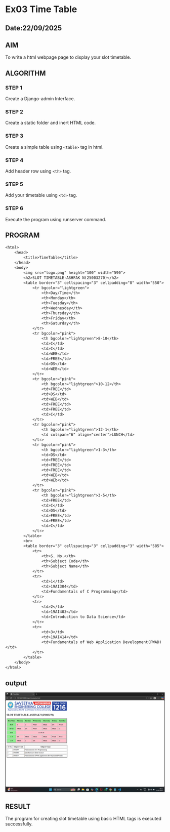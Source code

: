 # Ex03 Time Table
## Date:22/09/2025

## AIM
To write a html webpage page to display your slot timetable.

## ALGORITHM
### STEP 1
Create a Django-admin Interface.

### STEP 2
Create a static folder and inert HTML code.

### STEP 3
Create a simple table using ```<table>``` tag in html.

### STEP 4
Add header row using ```<th>``` tag.

### STEP 5
Add your timetable using ```<td>``` tag.

### STEP 6
Execute the program using runserver command.

## PROGRAM
```
<html>
    <head>
        <title>TimeTable</title>
    </head>
    <body>
        <img src="logo.png" height="100" width="590">
        <h2>SLOT TIMETABLE-ASHFAK N(25003270)</h2>
        <table border="3" cellspacing="3" cellpadding="8" width="550">
            <tr bgcolor="lightgreen">
                <th>Day/Time</th>
                <th>Monday</th>
                <th>Tuesday</th>
                <th>Wednesday</th>
                <th>Thursday</th>
                <th>Friday</th>
                <th>Saturday</th>
            </tr>
            <tr bgcolor="pink">
                <th bgcolor="lightgreen">8-10</th>
                <td>C</td>
                <td>C</td>
                <td>WEB</td>
                <td>FREE</td>
                <td>DS</td>
                <td>WEB</td>
            </tr>
            <tr bgcolor="pink">
                <th bgcolor="lightgreen">10-12</th>
                <td>FREE</td>
                <td>DS</td>
                <td>WEB</td>
                <td>FREE</td>
                <td>FREE</td>
                <td>C</td>
            </tr>
            <tr bgcolor="pink">
                <th bgcolor="lightgreen">12-1</th>
                <td colspan="6" align="center">LUNCH</td>
            </tr>
            <tr bgcolor="pink">
                <th bgcolor="lightgreen">1-3</th>
                <td>DS</td>
                <td>FREE</td>
                <td>FREE</td>
                <td>FREE</td>
                <td>WEB</td>
                <td>WEb</td>
            </tr>
            <tr bgcolor="pink">
                <th bgcolor="lightgreen">3-5</th>
                <td>FREE</td>
                <td>C</td>
                <td>DS</td>
                <td>FREE</td>
                <td>FREE</td>
                <td>C</td>
            </tr>
        </table>
        <br>
        <table border="3" cellspacing="3" cellpadding="3" width="585">
            <tr>
                <th>S. No.</th>
                <th>Subject Code</th>
                <th>Subject Name</th>
            </tr>
            <tr>
                <td>1</td>
                <td>19AI304</td>
                <td>Fundamentals of C Programming</td>
            </tr>
            <tr>
                <td>2</td>
                <td>19AI403</td>
                <td>Introduction to Data Science</td>
            </tr>
            <tr>
                <td>3</td>
                <td>19AI414</td>
                <td>Fundamentals of Web Application Development(FWAD)</td>
            </tr>
        </table>
    </body>
</html>

```
## output

![alt text](<Screenshot (7).png>)

## RESULT
The program for creating slot timetable using basic HTML tags is executed successfully.
